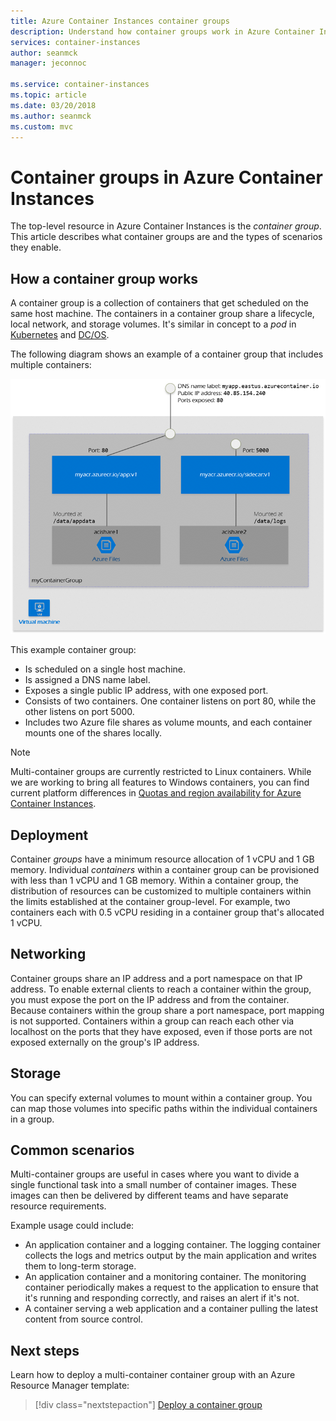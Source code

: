 ```yaml
---
title: Azure Container Instances container groups
description: Understand how container groups work in Azure Container Instances
services: container-instances
author: seanmck
manager: jeconnoc

ms.service: container-instances
ms.topic: article
ms.date: 03/20/2018
ms.author: seanmck
ms.custom: mvc
---
```


# Container groups in Azure Container Instances

The top-level resource in Azure Container Instances is the *container group*. This article describes what container groups are and the types of scenarios they enable.

## How a container group works

A container group is a collection of containers that get scheduled on the same host machine. The containers in a container group share a lifecycle, local network, and storage volumes. It's similar in concept to a *pod* in [Kubernetes][kubernetes-pod] and [DC/OS][dcos-pod].

The following diagram shows an example of a container group that includes multiple containers:

![Container groups diagram][container-groups-example]

This example container group:

* Is scheduled on a single host machine.
* Is assigned a DNS name label.
* Exposes a single public IP address, with one exposed port.
* Consists of two containers. One container listens on port 80, while the other listens on port 5000.
* Includes two Azure file shares as volume mounts, and each container mounts one of the shares locally.

> [!NOTE]
> Multi-container groups are currently restricted to Linux containers. While we are working to bring all features to Windows containers, you can find current platform differences in [Quotas and region availability for Azure Container Instances](container-instances-quotas.md).

## Deployment

Container *groups* have a minimum resource allocation of 1 vCPU and 1 GB memory. Individual *containers* within a container group can be provisioned with less than 1 vCPU and 1 GB memory. Within a container group, the distribution of resources can be customized to multiple containers within the limits established at the container group-level. For example, two containers each with 0.5 vCPU residing in a container group that's allocated 1 vCPU.

## Networking

Container groups share an IP address and a port namespace on that IP address. To enable external clients to reach a container within the group, you must expose the port on the IP address and from the container. Because containers within the group share a port namespace, port mapping is not supported. Containers within a group can reach each other via localhost on the ports that they have exposed, even if those ports are not exposed externally on the group's IP address.

## Storage

You can specify external volumes to mount within a container group. You can map those volumes into specific paths within the individual containers in a group.

## Common scenarios

Multi-container groups are useful in cases where you want to divide a single functional task into a small number of container images. These images can then be delivered by different teams and have separate resource requirements.

Example usage could include:

* An application container and a logging container. The logging container collects the logs and metrics output by the main application and writes them to long-term storage.
* An application container and a monitoring container. The monitoring container periodically makes a request to the application to ensure that it's running and responding correctly, and raises an alert if it's not.
* A container serving a web application and a container pulling the latest content from source control.

## Next steps

Learn how to deploy a multi-container container group with an Azure Resource Manager template:

> [!div class="nextstepaction"]
> [Deploy a container group](container-instances-multi-container-group.md)

<!-- IMAGES -->
[container-groups-example]: ./media/container-instances-container-groups/container-groups-example.png

<!-- LINKS - External -->
[dcos-pod]: https://dcos.io/docs/1.10/deploying-services/pods/
[kubernetes-pod]: https://kubernetes.io/docs/concepts/workloads/pods/pod/
